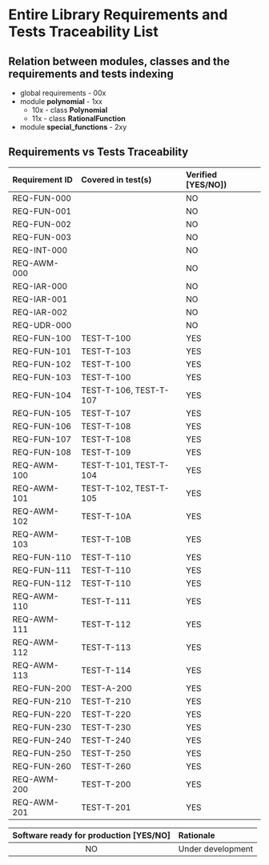 # Entire Library Requirements and Tests Traceability List

## Relation between modules, classes and the requirements and tests indexing

* global requirements - 00x
* module **polynomial** - 1xx
  * 10x - class **Polynomial**
  * 11x - class **RationalFunction**
* module **special_functions** - 2xy

## Requirements vs Tests Traceability

| **Requirement ID** | **Covered in test(s)**                                       | **Verified \[YES/NO\]**) |
| :----------------- | :----------------------------------------------------------- | :----------------------- |
| REQ-FUN-000        |                                                              | NO                       |
| REQ-FUN-001        |                                                              | NO                       |
| REQ-FUN-002        |                                                              | NO                       |
| REQ-FUN-003        |                                                              | NO                       |
| REQ-INT-000        |                                                              | NO                       |
| REQ-AWM-000        |                                                              | NO                       |
| REQ-IAR-000        |                                                              | NO                       |
| REQ-IAR-001        |                                                              | NO                       |
| REQ-IAR-002        |                                                              | NO                       |
| REQ-UDR-000        |                                                              | NO                       |
| REQ-FUN-100        | TEST-T-100                                                   | YES                      |
| REQ-FUN-101        | TEST-T-103                                                   | YES                      |
| REQ-FUN-102        | TEST-T-100                                                   | YES                      |
| REQ-FUN-103        | TEST-T-100                                                   | YES                      |
| REQ-FUN-104        | TEST-T-106, TEST-T-107                                       | YES                      |
| REQ-FUN-105        | TEST-T-107                                                   | YES                      |
| REQ-FUN-106        | TEST-T-108                                                   | YES                      |
| REQ-FUN-107        | TEST-T-108                                                   | YES                      |
| REQ-FUN-108        | TEST-T-109                                                   | YES                      |
| REQ-AWM-100        | TEST-T-101, TEST-T-104                                       | YES                      |
| REQ-AWM-101        | TEST-T-102, TEST-T-105                                       | YES                      |
| REQ-AWM-102        | TEST-T-10A                                                   | YES                      |
| REQ-AWM-103        | TEST-T-10B                                                   | YES                      |
| REQ-FUN-110        | TEST-T-110                                                   | YES                      |
| REQ-FUN-111        | TEST-T-110                                                   | YES                      |
| REQ-FUN-112        | TEST-T-110                                                   | YES                      |
| REQ-AWM-110        | TEST-T-111                                                   | YES                      |
| REQ-AWM-111        | TEST-T-112                                                   | YES                      |
| REQ-AWM-112        | TEST-T-113                                                   | YES                      |
| REQ-AWM-113        | TEST-T-114                                                   | YES                      |
| REQ-FUN-200        | TEST-A-200                                                   | YES                      |
| REQ-FUN-210        | TEST-T-210                                                   | YES                      |
| REQ-FUN-220        | TEST-T-220                                                   | YES                      |
| REQ-FUN-230        | TEST-T-230                                                   | YES                      |
| REQ-FUN-240        | TEST-T-240                                                   | YES                      |
| REQ-FUN-250        | TEST-T-250                                                   | YES                      |
| REQ-FUN-260        | TEST-T-260                                                   | YES                      |
| REQ-AWM-200        | TEST-T-200                                                   | YES                      |
| REQ-AWM-201        | TEST-T-201                                                   | YES                      |

| **Software ready for production \[YES/NO\]** | **Rationale**                 |
| :------------------------------------------: | :---------------------------- |
| NO                                           | Under development             |

